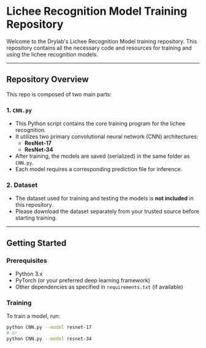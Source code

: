 # Lichee Recognition Model Training Repository

Welcome to the Drylab's Lichee Recognition Model training repository. This repository contains all the necessary code and resources for training and using the lichee recognition models.

---

## Repository Overview

This repo is composed of two main parts:

### 1. `CNN.py`

- This Python script contains the core training program for the lichee recognition.
- It utilizes two primary convolutional neural network (CNN) architectures:
  - **ResNet-17**
  - **ResNet-34**
- After training, the models are saved (serialized) in the same folder as `CNN.py`.
- Each model requires a corresponding prediction file for inference.

### 2. Dataset

- The dataset used for training and testing the models is **not included** in this repository.
- Please download the dataset separately from your trusted source before starting training.

---

## Getting Started

### Prerequisites

- Python 3.x
- PyTorch (or your preferred deep learning framework)
- Other dependencies as specified in `requirements.txt` (if available)

### Training

To train a model, run:

```bash
python CNN.py --model resnet-17
# or
python CNN.py --model resnet-34
